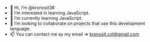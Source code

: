 - 👋 Hi, I’m @kronosit36
- 👀 I’m interested in learning JavaScript.
- 🌱 I’m currently learning JavaScript.
- 💞️ I’m looking to collaborate on projects that use this development language.
- 📫 You can contact me ay my email => kronosit.col@gmail.com

<!---
kronosit36/kronosit36 is a ✨ special ✨ repository because its `README.md` (this file) appears on your GitHub profile.
You can click the Preview link to take a look at your changes.
--->
